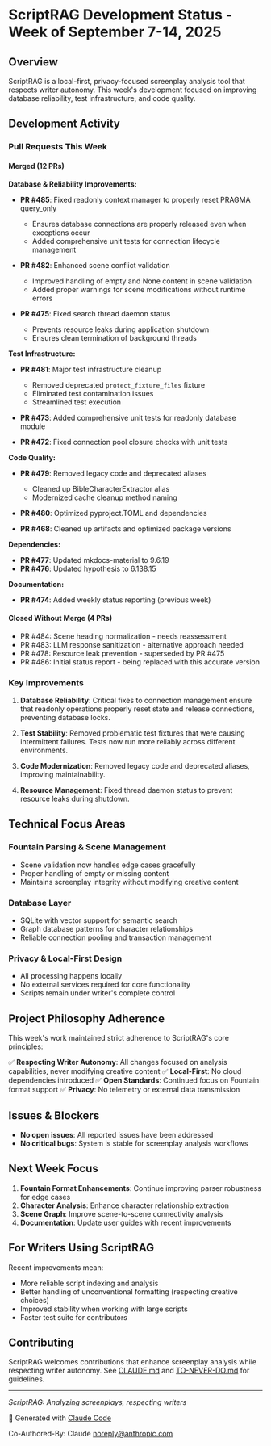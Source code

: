 # ScriptRAG Development Status - Week of September 7-14, 2025

## Overview

ScriptRAG is a local-first, privacy-focused screenplay analysis tool that respects writer autonomy. This week's development focused on improving database reliability, test infrastructure, and code quality.

## Development Activity

### Pull Requests This Week

#### Merged (12 PRs)

**Database & Reliability Improvements:**

- **PR #485**: Fixed readonly context manager to properly reset PRAGMA query_only
  - Ensures database connections are properly released even when exceptions occur
  - Added comprehensive unit tests for connection lifecycle management

- **PR #482**: Enhanced scene conflict validation
  - Improved handling of empty and None content in scene validation
  - Added proper warnings for scene modifications without runtime errors

- **PR #475**: Fixed search thread daemon status
  - Prevents resource leaks during application shutdown
  - Ensures clean termination of background threads

**Test Infrastructure:**

- **PR #481**: Major test infrastructure cleanup
  - Removed deprecated `protect_fixture_files` fixture
  - Eliminated test contamination issues
  - Streamlined test execution

- **PR #473**: Added comprehensive unit tests for readonly database module
- **PR #472**: Fixed connection pool closure checks with unit tests

**Code Quality:**

- **PR #479**: Removed legacy code and deprecated aliases
  - Cleaned up BibleCharacterExtractor alias
  - Modernized cache cleanup method naming

- **PR #480**: Optimized pyproject.TOML and dependencies
- **PR #468**: Cleaned up artifacts and optimized package versions

**Dependencies:**

- **PR #477**: Updated mkdocs-material to 9.6.19
- **PR #476**: Updated hypothesis to 6.138.15

**Documentation:**

- **PR #474**: Added weekly status reporting (previous week)

#### Closed Without Merge (4 PRs)

- PR #484: Scene heading normalization - needs reassessment
- PR #483: LLM response sanitization - alternative approach needed
- PR #478: Resource leak prevention - superseded by PR #475
- PR #486: Initial status report - being replaced with this accurate version

### Key Improvements

1. **Database Reliability**: Critical fixes to connection management ensure that readonly operations properly reset state and release connections, preventing database locks.

2. **Test Stability**: Removed problematic test fixtures that were causing intermittent failures. Tests now run more reliably across different environments.

3. **Code Modernization**: Removed legacy code and deprecated aliases, improving maintainability.

4. **Resource Management**: Fixed thread daemon status to prevent resource leaks during shutdown.

## Technical Focus Areas

### Fountain Parsing & Scene Management

- Scene validation now handles edge cases gracefully
- Proper handling of empty or missing content
- Maintains screenplay integrity without modifying creative content

### Database Layer

- SQLite with vector support for semantic search
- Graph database patterns for character relationships
- Reliable connection pooling and transaction management

### Privacy & Local-First Design

- All processing happens locally
- No external services required for core functionality
- Scripts remain under writer's complete control

## Project Philosophy Adherence

This week's work maintained strict adherence to ScriptRAG's core principles:

✅ **Respecting Writer Autonomy**: All changes focused on analysis capabilities, never modifying creative content
✅ **Local-First**: No cloud dependencies introduced
✅ **Open Standards**: Continued focus on Fountain format support
✅ **Privacy**: No telemetry or external data transmission

## Issues & Blockers

- **No open issues**: All reported issues have been addressed
- **No critical bugs**: System is stable for screenplay analysis workflows

## Next Week Focus

1. **Fountain Format Enhancements**: Continue improving parser robustness for edge cases
2. **Character Analysis**: Enhance character relationship extraction
3. **Scene Graph**: Improve scene-to-scene connectivity analysis
4. **Documentation**: Update user guides with recent improvements

## For Writers Using ScriptRAG

Recent improvements mean:

- More reliable script indexing and analysis
- Better handling of unconventional formatting (respecting creative choices)
- Improved stability when working with large scripts
- Faster test suite for contributors

## Contributing

ScriptRAG welcomes contributions that enhance screenplay analysis while respecting writer autonomy. See [CLAUDE.md](CLAUDE.md) and [TO-NEVER-DO.md](TO-NEVER-DO.md) for guidelines.

---

*ScriptRAG: Analyzing screenplays, respecting writers*

🤖 Generated with [Claude Code](https://claude.ai/code)

Co-Authored-By: Claude <noreply@anthropic.com>
